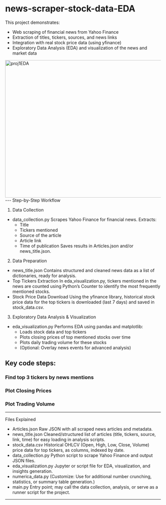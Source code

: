 # news-scraper-stock-data-EDA

This project demonstrates:

* Web scraping of financial news from Yahoo Finance
* Extraction of titles, tickers, sources, and news links
* Integration with real stock price data (using yfinance)
* Exploratory Data Analysis (EDA) and visualization of the news and market data
<img width="899" height="443" alt="proj1EDA" src="https://github.com/user-attachments/assets/248123a6-7489-49ae-be6e-8ef81b7c46e3" />
---
Step-by-Step Workflow

1. Data Collection

* data_collection.py
Scrapes Yahoo Finance for financial news. Extracts:
  * Title
  * Tickers mentioned
  * Source of the article
  * Article link
  * Time of publication
Saves results in Articles.json and/or news_title.json.

2. Data Preparation

* news_title.json
Contains structured and cleaned news data as a list of dictionaries, ready for analysis.
* Top Tickers Extraction
In eda_visualization.py, tickers mentioned in the news are counted using Python’s Counter to identify the most frequently mentioned stocks.
* Stock Price Data Download
Using the yfinance library, historical stock price data for the top tickers is downloaded (last 7 days) and saved in stock_data.csv.

3. Exploratory Data Analysis & Visualization

* eda_visualization.py
Performs EDA using pandas and matplotlib:
  * Loads stock data and top tickers
  * Plots closing prices of top mentioned stocks over time
  * Plots daily trading volume for these stocks
  * (Optional: Overlay news events for advanced analysis)

## Key code steps:

### Find top 3 tickers by news mentions

### Plot Closing Prices

### Plot Trading Volume
---

Files Explained

* Articles.json
Raw JSON with all scraped news articles and metadata.
* news_title.json
Cleaned/structured list of articles (title, tickers, source, link, time) for easy loading in analysis scripts.
* stock_data.csv
Historical OHLCV (Open, High, Low, Close, Volume) price data for top tickers, as columns, indexed by date.
* data_collection.py
Python script to scrape Yahoo Finance and output JSON files.
* eda_visualization.py
Jupyter or script file for EDA, visualization, and insights generation.
* numerica_data.py
(Customize: Use for additional number crunching, statistics, or summary table generation.)
* main.py
Entry point; may call the data collection, analysis, or serve as a runner script for the project.

---

